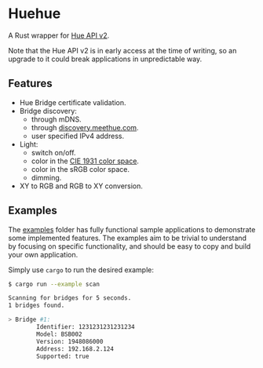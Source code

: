 # Huehue

A Rust wrapper for [Hue API v2](https://developers.meethue.com/develop/hue-api-v2/).

Note that the Hue API v2 is in early access at the time of writing, so an upgrade to it could break applications in
unpredictable way.

## Features
- Hue Bridge certificate validation.
- Bridge discovery:
  - through mDNS.
  - through [discovery.meethue.com](https://discovery.meethue.com).
  - user specified IPv4 address.
- Light:
  - switch on/off.
  - color in the [CIE 1931 color space](https://en.wikipedia.org/wiki/CIE_1931_color_space).
  - color in the sRGB color space.
  - dimming.
- XY to RGB and RGB to XY conversion.

## Examples

The [examples](https://github.com/vgobbo/huehue/tree/main/examples) folder has fully functional sample applications to
demonstrate some implemented features. The examples aim to be trivial to understand by focusing on specific
functionality, and should be easy to copy and build your own application.

Simply use `cargo` to run the desired example:
```bash
$ cargo run --example scan

Scanning for bridges for 5 seconds.
1 bridges found.

> Bridge #1:
        Identifier: 1231231231231234
        Model: BSB002
        Version: 1948086000
        Address: 192.168.2.124
        Supported: true
```